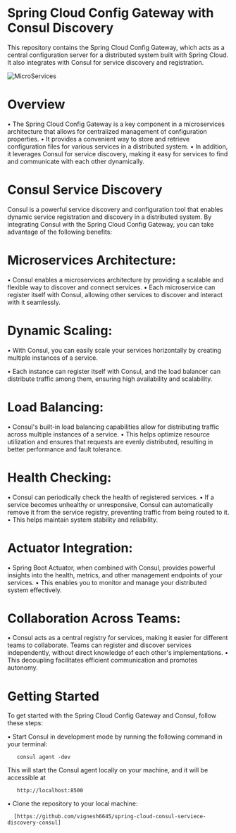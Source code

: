 # Spring Cloud Config Gateway with Consul Discovery

 This repository contains the Spring Cloud Config Gateway, which acts as a central configuration server for a distributed system built with Spring Cloud. It also                              integrates with Consul for service discovery and registration.
 
 ![MicroServices](https://github.com/vignesh6645/SpringGateway/assets/86340986/48dd90b7-cc3e-40d5-98ee-2bf8ba8cd578)
 
 # Overview
 
•	The Spring Cloud Config Gateway is a key component in a microservices architecture that allows for centralized management of configuration properties.
•	It provides a convenient way to store and retrieve configuration files for various services in a distributed system.
•	In addition, it leverages Consul for service discovery, making it easy for services to find and communicate with each other dynamically.


# Consul Service Discovery

Consul is a powerful service discovery and configuration tool that enables dynamic service registration and discovery in a distributed system. By integrating Consul with the Spring Cloud Config Gateway, you can take advantage of the following benefits:
  
  # Microservices Architecture: 
  
   •	Consul enables a microservices architecture by providing a scalable and flexible way to discover and connect services. 
   •	Each microservice can register itself with Consul, allowing other services to discover and interact with it seamlessly.
       
       
   # Dynamic Scaling:
   
   •	With Consul, you can easily scale your services horizontally by creating multiple instances of a service.
   
   •	Each instance can register itself with Consul, and the load balancer can distribute traffic among them, ensuring high availability and scalability.
       
   # Load Balancing: 
   
   •	Consul's built-in load balancing capabilities allow for distributing traffic across multiple instances of a service. 
   •	This helps optimize resource utilization and ensures that requests are evenly distributed, resulting in better performance and fault tolerance.

   # Health Checking: 
   
   •	Consul can periodically check the health of registered services.
   •	If a service becomes unhealthy or unresponsive, Consul can automatically remove it from the service registry, preventing traffic from being routed to           it. 
   •	This helps maintain system stability and reliability.

   # Actuator Integration:
   
   •	Spring Boot Actuator, when combined with Consul, provides powerful insights into the health, metrics, and other management endpoints of your                    services. 
   •	This enables you to monitor and manage your distributed system effectively.

   # Collaboration Across Teams:
   
   •	Consul acts as a central registry for services, making it easier for different teams to collaborate. Teams can register and discover services                  independently, without direct knowledge of each other's implementations.
   •	This decoupling facilitates efficient communication and promotes autonomy.
       
       
 # Getting Started
 
 To get started with the Spring Cloud Config Gateway and Consul, follow these steps:
 
   •	Start Consul in development mode by running the following command in your terminal:
   
       consul agent -dev
        
   This will start the Consul agent locally on your machine, and it will be accessible at
   
       http://localhost:8500  
       
   •	Clone the repository to your local machine:
   
      [https://github.com/vignesh6645/spring-cloud-consul-serviece-discovery-consul]
          
        
